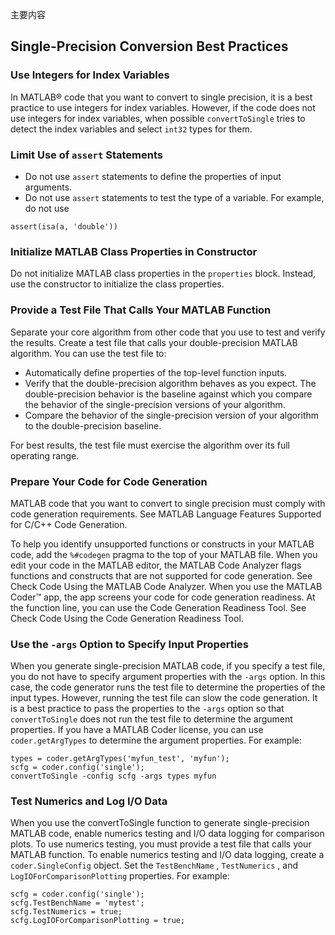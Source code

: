 主要内容

## Single-Precision Conversion Best Practices

### Use Integers for Index Variables

In MATLAB® code that you want to convert to single precision,
it is a best practice to use integers for index variables. However,
if the code does not use integers for index variables, when possible `convertToSingle` tries to detect
the index variables and select `int32` types for
them.

### Limit Use of `assert` Statements

- Do not use `assert` statements
  to define the properties of input arguments.
- Do not use `assert` statements
  to test the type of a variable. For example, do not use

```
assert(isa(a, 'double'))
```

### Initialize MATLAB Class Properties in Constructor

Do not initialize MATLAB class properties in the `properties` block.
Instead, use the constructor to initialize the class properties.

### Provide a Test File That Calls Your MATLAB Function

Separate your core algorithm from other code that you use to
test and verify the results. Create a test file that calls your double-precision MATLAB algorithm.
You can use the test file to:

- Automatically define properties of the top-level function
  inputs.
- Verify that the double-precision algorithm behaves
  as you expect. The double-precision behavior is the baseline against
  which you compare the behavior of the single-precision versions of
  your algorithm.
- Compare the behavior of the single-precision version
  of your algorithm to the double-precision baseline.

For best results, the test file must exercise the algorithm
over its full operating range.

### Prepare Your Code for Code Generation

MATLAB code that you want to convert to single precision
must comply with code generation requirements. See MATLAB Language Features Supported for C/C++ Code Generation.

To help you identify unsupported functions or constructs in
your MATLAB code, add the `%#codegen` pragma
to the top of your MATLAB file. When you edit your code in the MATLAB editor,
the MATLAB Code Analyzer flags functions and constructs that
are not supported for code generation. See Check Code Using the MATLAB Code Analyzer. When you use the MATLAB
Coder™ app,
the app screens your code for code generation readiness. At the function
line, you can use the Code Generation Readiness Tool. See Check Code Using the Code Generation Readiness Tool.

### Use the `-args` Option to Specify Input Properties

When you generate single-precision MATLAB code, if you
specify a test file, you do not have to specify argument properties
with the `-args` option. In this case, the code generator
runs the test file to determine the properties of the input types.
However, running the test file can slow the code generation. It is
a best practice to pass the properties to the `-args` option
so that `convertToSingle` does not run the test
file to determine the argument properties. If you have a MATLAB
Coder license,
you can use `coder.getArgTypes` to determine the
argument properties. For example:

```
types = coder.getArgTypes('myfun_test', 'myfun');
scfg = coder.config('single');
convertToSingle -config scfg -args types myfun
```

### Test Numerics and Log I/O Data

When you use the convertToSingle function to
generate single-precision MATLAB code, enable numerics testing
and I/O data logging for comparison plots. To use numerics testing,
you must provide a test file that calls your MATLAB function.
To enable numerics testing and I/O data logging, create a `coder.SingleConfig` object.
Set the `TestBenchName` , `TestNumerics` ,
and `LogIOForComparisonPlotting` properties. For
example:

```
scfg = coder.config('single');
scfg.TestBenchName = 'mytest';
scfg.TestNumerics = true;
scfg.LogIOForComparisonPlotting = true;
```
